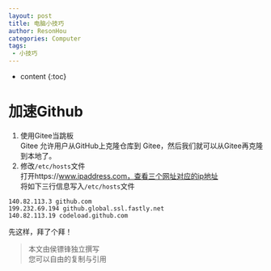 ```yaml
---
layout: post
title: 电脑小技巧
author: ResonHou
categories: Computer
tags:
 - 小技巧
---
```


* content
{:toc}
# 加速Github
1. 使用Gitee当跳板  
Gitee 允许用户从GitHub上克隆仓库到 Gitee，然后我们就可以从Gitee再克隆到本地了。  
2. 修改`/etc/hosts`文件  
打开https://www.ipaddress.com，查看三个网址对应的ip地址  
将如下三行信息写入`/etc/hosts`文件
```
140.82.113.3 github.com
199.232.69.194 github.global.ssl.fastly.net
140.82.113.19 codeload.github.com
```

先这样，拜了个拜！

> 本文由侯镖锋独立撰写  
> 您可以自由的复制与引用